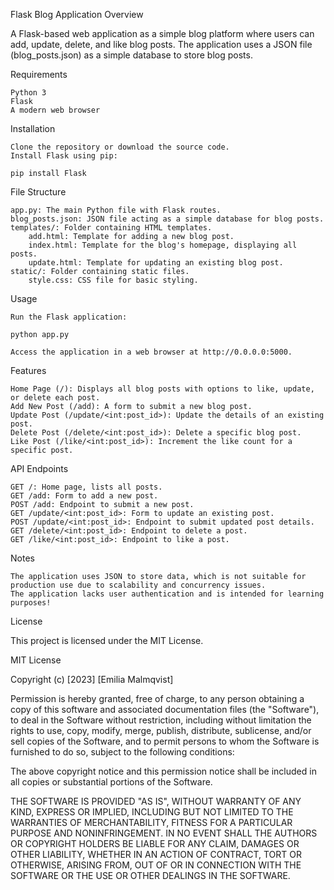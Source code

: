 Flask Blog Application
Overview

A Flask-based web application as a simple blog platform where users can add, update, delete, and like blog posts. The application uses a JSON file (blog_posts.json) as a simple database to store blog posts.

Requirements

    Python 3
    Flask
    A modern web browser

Installation

    Clone the repository or download the source code.
    Install Flask using pip:

    pip install Flask

File Structure

    app.py: The main Python file with Flask routes.
    blog_posts.json: JSON file acting as a simple database for blog posts.
    templates/: Folder containing HTML templates.
        add.html: Template for adding a new blog post.
        index.html: Template for the blog's homepage, displaying all posts.
        update.html: Template for updating an existing blog post.
    static/: Folder containing static files.
        style.css: CSS file for basic styling.

Usage

    Run the Flask application:

    python app.py

    Access the application in a web browser at http://0.0.0.0:5000.

Features

    Home Page (/): Displays all blog posts with options to like, update, or delete each post.
    Add New Post (/add): A form to submit a new blog post.
    Update Post (/update/<int:post_id>): Update the details of an existing post.
    Delete Post (/delete/<int:post_id>): Delete a specific blog post.
    Like Post (/like/<int:post_id>): Increment the like count for a specific post.

API Endpoints

    GET /: Home page, lists all posts.
    GET /add: Form to add a new post.
    POST /add: Endpoint to submit a new post.
    GET /update/<int:post_id>: Form to update an existing post.
    POST /update/<int:post_id>: Endpoint to submit updated post details.
    GET /delete/<int:post_id>: Endpoint to delete a post.
    GET /like/<int:post_id>: Endpoint to like a post.

Notes

    The application uses JSON to store data, which is not suitable for production use due to scalability and concurrency issues.
    The application lacks user authentication and is intended for learning purposes!

License

This project is licensed under the MIT License.

MIT License

Copyright (c) [2023] [Emilia Malmqvist]

Permission is hereby granted, free of charge, to any person obtaining a copy
of this software and associated documentation files (the "Software"), to deal
in the Software without restriction, including without limitation the rights
to use, copy, modify, merge, publish, distribute, sublicense, and/or sell
copies of the Software, and to permit persons to whom the Software is
furnished to do so, subject to the following conditions:

The above copyright notice and this permission notice shall be included in all
copies or substantial portions of the Software.

THE SOFTWARE IS PROVIDED "AS IS", WITHOUT WARRANTY OF ANY KIND, EXPRESS OR
IMPLIED, INCLUDING BUT NOT LIMITED TO THE WARRANTIES OF MERCHANTABILITY,
FITNESS FOR A PARTICULAR PURPOSE AND NONINFRINGEMENT. IN NO EVENT SHALL THE
AUTHORS OR COPYRIGHT HOLDERS BE LIABLE FOR ANY CLAIM, DAMAGES OR OTHER
LIABILITY, WHETHER IN AN ACTION OF CONTRACT, TORT OR OTHERWISE, ARISING FROM,
OUT OF OR IN CONNECTION WITH THE SOFTWARE OR THE USE OR OTHER DEALINGS IN THE
SOFTWARE.

